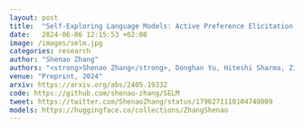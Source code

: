 ```yaml
---
layout: post
title:  "Self-Exploring Language Models: Active Preference Elicitation for Online Alignment"
date:   2024-06-06 12:15:53 +02:00
image: /images/selm.jpg
categories: research
author: "Shenao Zhang"
authors: "<strong>Shenao Zhang</strong>, Donghan Yu, Hiteshi Sharma, Ziyi Yang, Shuohang Wang, Hany Hassan, Zhaoran Wang"
venue: "Preprint, 2024"
arxiv: https://arxiv.org/abs/2405.19332
code: https://github.com/shenao-zhang/SELM
tweet: https://twitter.com/ShenaoZhang/status/1796271110104740009
models: https://huggingface.co/collections/ZhangShenao
---
```

